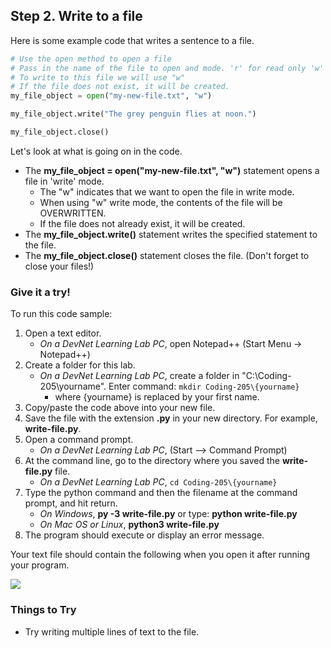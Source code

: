 ## Step 2. Write to a file
Here is some example code that writes a sentence to a file.

```python
# Use the open method to open a file
# Pass in the name of the file to open and mode. 'r' for read only 'w' if you want to write to the file
# To write to this file we will use "w"
# If the file does not exist, it will be created.
my_file_object = open("my-new-file.txt", "w")

my_file_object.write("The grey penguin flies at noon.")

my_file_object.close()

```
Let's look at what is going on in the code.

* The **my_file_object = open("my-new-file.txt", "w")** statement opens a file in 'write' mode.
    * The "w" indicates that we want to open the file in write mode.
    * When using "w" write mode, the contents of the file will be OVERWRITTEN.
    * If the file does not already exist, it will be created.
* The **my_file_object.write()** statement writes the specified statement to the file.
* The **my_file_object.close()** statement closes the file. (Don't forget to close your files!)

### Give it a try!

To run this code sample:
1. Open a text editor.
    * *On a DevNet Learning Lab PC*, open Notepad++ (Start Menu -> Notepad++)
3. Create a folder for this lab.
    * *On a DevNet Learning Lab PC*, create a folder in "C:\Coding-205\yourname".  Enter command: `mkdir Coding-205\{yourname}`
      * where {yourname} is replaced by your first name.
6. Copy/paste the code above into your new file.
7. Save the file with the extension **.py** in your new directory.  For example, **write-file.py**.
8. Open a command prompt.
    * *On a DevNet Learning Lab PC*, (Start --> Command Prompt)
9. At the command line, go to the directory where you saved the **write-file.py** file.
    * *On a DevNet Learning Lab PC*, `cd Coding-205\{yourname}`
10. Type the python command and then the filename at the command prompt, and hit return.
    * *On Windows*, **py -3 write-file.py** or type: **python write-file.py**
    * *On Mac OS or Linux*, **python3 write-file.py**
11. The program should execute or display an error message.

Your text file should contain the following when you open it after running your program.

![](/posts/files/coding-205-writing-file-ga/assets/images/step2-results.jpg)

### Things to Try
* Try writing multiple lines of text to the file.
